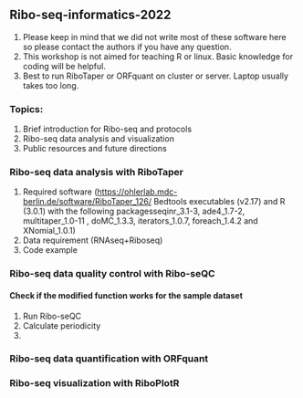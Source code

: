 ## Ribo-seq-informatics-2022

1. Please keep in mind that we did not write most of these software here so please contact the authors if you have any question.
2. This workshop is not aimed for teaching R or linux. Basic knowledge for coding will be helpful.
3. Best to run RiboTaper or ORFquant on cluster or server. Laptop usually takes too long.

### Topics:
1. Brief introduction for Ribo-seq and protocols
2. Ribo-seq data analysis and visualization
3. Public resources and future directions

### Ribo-seq data analysis with RiboTaper
1. Required software (https://ohlerlab.mdc-berlin.de/software/RiboTaper_126/ Bedtools executables (v2.17) and R (3.0.1) with the following packagesseqinr_3.1-3, ade4_1.7-2, multitaper_1.0-11 , doMC_1.3.3, iterators_1.0.7, foreach_1.4.2 and XNomial_1.0.1)
2. Data requirement (RNAseq+Riboseq)
3. Code example

### Ribo-seq data quality control with Ribo-seQC
#### Check if the modified function works for the sample dataset
1. Run Ribo-seQC 
2. Calculate periodicity
3. 

### Ribo-seq data quantification with ORFquant

### Ribo-seq visualization with RiboPlotR




